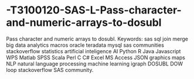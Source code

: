 # -T3100120-SAS-L-Pass-character-and-numeric-arrays-to-dosubl
Pass character and numeric arrays to dosubl. Keywords: sas sql join merge big data analytics macros oracle teradata mysql sas communities stackoverflow statistics artificial inteligence AI Python R Java Javascript WPS Matlab SPSS Scala Perl C C# Excel MS Access JSON graphics maps NLP natural language processing machine learning igraph DOSUBL DOW loop stackoverflow SAS community.
